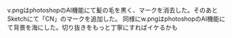 v.pngはphotoshopのAI機能にて髪の毛を黒く、マークを消去した。そのあとSketchにて「CN」のマークを追加した。
同様にw.pngはphotoshopのAI機能にて背景を海にした。切り抜きをもっと丁寧にすればイケるかも
